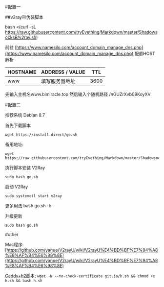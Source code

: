 #配置一


##v2ray带伪装脚本

bash <(curl -sL https://raw.githubusercontent.com/tryEvething/Markdown/master/ShadowsocksR/v2ray.sh)

前往
[https://www.namesilo.com/account_domain_manage_dns.php](https://www.namesilo.com/account_domain_manage_dns.php)
配置HOST解析


|  HOSTNAME   | ADDRESS / VALUE  |  TTL   |
|  ----  | ----  |  ----  |
| www  | 填写服务器地址 |  3600  |

先输入主机名www.bimiracle.top
然后输入个随机路径
/nGUZrXvb09KoyXV


#配置二

推荐系统 Debian 8.7

首先下载脚本

	wget https://install.direct/go.sh

备用地址:

	wget https://raw.githubusercontent.com/tryEvething/Markdown/master/ShadowsocksR/v2rayCore.sh

执行脚本安装 V2Ray

	sudo bash go.sh

启动 V2Ray
	
	sudo systemctl start v2ray

更多用法
	bash go.sh -h

升级更新

	sudo bash go.sh



#other

Mac程序:
[https://github.com/yanue/V2rayU/wiki/V2rayU%E4%BD%BF%E7%94%A8%E8%AF%B4%E6%98%8E](https://github.com/yanue/V2rayU/wiki/V2rayU%E4%BD%BF%E7%94%A8%E8%AF%B4%E6%98%8E)


[Caddy+h2脚本:](https://github.com/dylanbai8/V2Ray_h2-tls_Website_onekey)
```wget -N --no-check-certificate git.io/h.sh && chmod +x h.sh && bash h.sh```